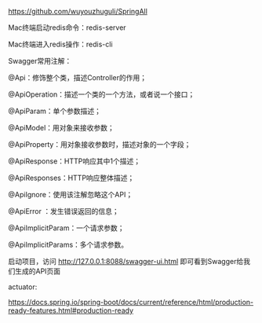https://github.com/wuyouzhuguli/SpringAll

Mac终端启动redis命令：redis-server

Mac终端进入redis操作：redis-cli

Swagger常用注解：

@Api：修饰整个类，描述Controller的作用；

@ApiOperation：描述一个类的一个方法，或者说一个接口；

@ApiParam：单个参数描述；

@ApiModel：用对象来接收参数；

@ApiProperty：用对象接收参数时，描述对象的一个字段；

@ApiResponse：HTTP响应其中1个描述；

@ApiResponses：HTTP响应整体描述；

@ApiIgnore：使用该注解忽略这个API；

@ApiError ：发生错误返回的信息；

@ApiImplicitParam：一个请求参数；

@ApiImplicitParams：多个请求参数。

启动项目，访问 http://127.0.0.1:8088/swagger-ui.html 即可看到Swagger给我们生成的API页面

actuator:

https://docs.spring.io/spring-boot/docs/current/reference/html/production-ready-features.html#production-ready